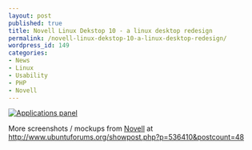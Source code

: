 ```yaml
---
layout: post
published: true
title: Novell Linux Dekstop 10 - a linux desktop redesign
permalink: /novell-linux-dekstop-10-a-linux-desktop-redesign/
wordpress_id: 149
categories:
- News
- Linux
- Usability
- PHP
- Novell
---
```





<a href="http://lh5.ggpht.com/-sHIEQaMRicA/UVl8pAJzaOI/AAAAAAAAFe8/mjUPeCnKwXE/desktopapplications.png"><img src='http://lh3.ggpht.com/-_E2VNQbb7qI/UVl8nkYrSnI/AAAAAAAAFe0/JzbCdeRbHY8/thumb-desktopapplications.png' alt='Applications panel' /></a>

More screenshots / mockups from <a href="http://www.novell.com/home/">Novell</a> at <a href="http://ubuntuforums.org/showpost.php?p=536410&amp;postcount=48">http://www.ubuntuforums.org/showpost.php?p=536410&postcount=48</a>
